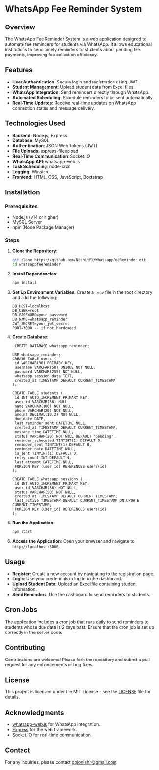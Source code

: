 # WhatsApp Fee Reminder System

## Overview
The WhatsApp Fee Reminder System is a web application designed to automate fee reminders for students via WhatsApp. It allows educational institutions to send timely reminders to students about pending fee payments, improving fee collection efficiency.

## Features
- **User Authentication**: Secure login and registration using JWT.
- **Student Management**: Upload student data from Excel files.
- **WhatsApp Integration**: Send reminders directly through WhatsApp.
- **Automated Scheduling**: Schedule reminders to be sent automatically.
- **Real-Time Updates**: Receive real-time updates on WhatsApp connection status and message delivery.

## Technologies Used
- **Backend**: Node.js, Express
- **Database**: MySQL
- **Authentication**: JSON Web Tokens (JWT)
- **File Uploads**: express-fileupload
- **Real-Time Communication**: Socket.IO
- **WhatsApp API**: whatsapp-web.js
- **Task Scheduling**: node-cron
- **Logging**: Winston
- **Frontend**: HTML, CSS, JavaScript, Bootstrap

## Installation

### Prerequisites
- Node.js (v14 or higher)
- MySQL Server
- npm (Node Package Manager)

### Steps
1. **Clone the Repository**:
   ```bash
   git clone https://github.com/NishitP1/WhatsappFeeReminder.git
   cd whatsappfeereminder
   ```

2. **Install Dependencies**:
   ```bash
   npm install
   ```

3. **Set Up Environment Variables**:
   Create a `.env` file in the root directory and add the following:
   ```plaintext
   DB_HOST=localhost
   DB_USER=root
   DB_PASSWORD=your_password
   DB_NAME=whatsapp_reminder
   JWT_SECRET=your_jwt_secret
   PORT=3000 -- if not hardcoded
   ```

4. **Create Database**:
   ```
    CREATE DATABASE whatsapp_reminder;
   ```
   
   ```
   USE whatsapp_reminder;
   CREATE TABLE users (
    id VARCHAR(36) PRIMARY KEY,          
    username VARCHAR(50) UNIQUE NOT NULL,
    password VARCHAR(255) NOT NULL,
    whatsapp_session_data TEXT,
    created_at TIMESTAMP DEFAULT CURRENT_TIMESTAMP
   );
   ```
   
   ```
   CREATE TABLE students (
    id INT AUTO_INCREMENT PRIMARY KEY,
    user_id VARCHAR(36) NULL,        
    name VARCHAR(100) NOT NULL,
    phone VARCHAR(20) NOT NULL,         
    amount DECIMAL(10,2) NOT NULL,       
    due_date DATE,                      
    last_reminder_sent DATETIME NULL,   
    created_at TIMESTAMP DEFAULT CURRENT_TIMESTAMP,
    message_time DATETIME NULL,
    status VARCHAR(20) NOT NULL DEFAULT 'pending',
    reminder_scheduled TINYINT(1) DEFAULT 0,
    reminder_sent TINYINT(1) DEFAULT 0,
    reminder_date DATETIME NULL,
    is_sent TINYINT(1) DEFAULT 0,      
    retry_count INT DEFAULT 0,
    last_attempt DATETIME NULL,
    FOREIGN KEY (user_id) REFERENCES users(id)
   );

   ```
   
   ```
   CREATE TABLE whatsapp_sessions (
    id INT AUTO_INCREMENT PRIMARY KEY,
    user_id VARCHAR(36) NOT NULL,       
    status VARCHAR(50) NOT NULL,
    created_at TIMESTAMP DEFAULT CURRENT_TIMESTAMP,
    last_active TIMESTAMP DEFAULT CURRENT_TIMESTAMP ON UPDATE CURRENT_TIMESTAMP,
    FOREIGN KEY (user_id) REFERENCES users(id)
   );
   ```
   
6. **Run the Application**:
   ```bash
   npm start
   ```

7. **Access the Application**:
   Open your browser and navigate to `http://localhost:3000`.

## Usage
- **Register**: Create a new account by navigating to the registration page.
- **Login**: Use your credentials to log in to the dashboard.
- **Upload Student Data**: Upload an Excel file containing student information.
- **Send Reminders**: Use the dashboard to send reminders to students.

## Cron Jobs
The application includes a cron job that runs daily to send reminders to students whose due date is 2 days past. Ensure that the cron job is set up correctly in the server code.

## Contributing
Contributions are welcome! Please fork the repository and submit a pull request for any enhancements or bug fixes.

## License
This project is licensed under the MIT License - see the [LICENSE](LICENSE) file for details.

## Acknowledgments
- [whatsapp-web.js](https://github.com/pedroslopez/whatsapp-web.js) for WhatsApp integration.
- [Express](https://expressjs.com/) for the web framework.
- [Socket.IO](https://socket.io/) for real-time communication.

## Contact
For any inquiries, please contact dojonishit@gmail.com.
